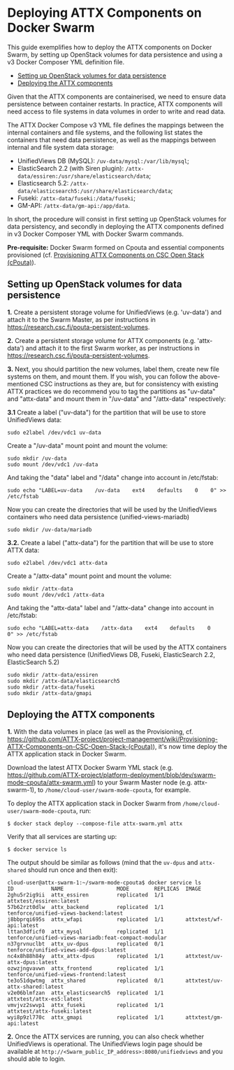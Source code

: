 # Deploying ATTX Components on Docker Swarm

This guide exemplifies how to deploy the ATTX components on Docker Swarm, by setting up OpenStack volumes for  data persistence and using a v3 Docker Composer YML definition file.

<!-- TOC START min:1 max:3 link:true update:false -->
  - [Setting up OpenStack volumes for data persistence](#setting-up-openstack-volumes-for-data-persistence)
  - [Deploying the ATTX components](#deploying-the-attx-components)
<!-- TOC END -->

Given that the ATTX components are containerised, we need to ensure data persistence between container restarts. In practice, ATTX components will need access to file systems in data volumes in order to write and read data.

The ATTX Docker Compose v3 YML file defines the mappings between the internal containers and file systems, and the following list states the containers that need data persistence, as well as the mappings between internal and file system data storage:
* UnifiedViews DB (MySQL): `/uv-data/mysql:/var/lib/mysql`;
* ElasticSearch 2.2 (with Siren plugin): `/attx-data/essiren:/usr/share/elasticsearch/data`;
* Elasticsearch 5.2: `/attx-data/elasticsearch5:/usr/share/elasticsearch/data`;
* Fuseki: `/attx-data/fuseki:/data/fuseki`;
* GM-API: `/attx-data/gm-api:/app/data`.

In short, the procedure will consist in first setting up OpenStack volumes for data persistency, and secondly in deploying the ATTX components defined in v3 Docker Composer YML with Docker Swarm commands.

**Pre-requisite:** Docker Swarm formed on Cpouta and essential components provisioned (cf. [Provisioning ATTX Components on CSC Open Stack \(cPouta\)](Provisioning-ATTX-Components-on-CSC-Open-Stack-cPouta.md)).

## Setting up OpenStack volumes for data persistence
**1.** Create a persistent storage volume for UnifiedViews (e.g. 'uv-data') and attach it to the Swarm Master, as per instructions in https://research.csc.fi/pouta-persistent-volumes.


**2.** Create a persistent storage volume for ATTX components (e.g. 'attx-data') and attach it to the first Swarm worker, as per instructions in https://research.csc.fi/pouta-persistent-volumes.


**3.** Next, you should partition the new volumes, label them, create new file systems on them, and mount them. If you wish, you can follow the above-mentioned CSC instructions as they are, but for consistency with  existing ATTX practices we do recommend you to tag the partitions as "uv-data" and "attx-data" and mount them in "/uv-data" and "/attx-data" respectively:

**3.1**
Create a label ("uv-data") for the partition that will be use to store UnifiedViews data:
```shell
sudo e2label /dev/vdc1 uv-data
```

Create a "/uv-data" mount point and mount the volume:
```shell
sudo mkdir /uv-data
sudo mount /dev/vdc1 /uv-data
```

And taking the "data" label and "/data" change into account in /etc/fstab:
```shell
sudo echo "LABEL=uv-data    /uv-data    ext4    defaults    0    0" >> /etc/fstab
```

Now you can create the directories that will be used by the UnifiedViews containers who need data persistence (unified-views-mariadb)
```shell
sudo mkdir /uv-data/mariadb
```

**3.2.**
Create a label ("attx-data") for the partition that will be use to store ATTX data:
```shell
sudo e2label /dev/vdc1 attx-data
```

Create a "/attx-data" mount point and mount the volume:
```shell
sudo mkdir /attx-data
sudo mount /dev/vdc1 /attx-data
```

And taking the "attx-data" label and "/attx-data" change into account in /etc/fstab:
```shell
sudo echo "LABEL=attx-data    /attx-data    ext4    defaults    0    0" >> /etc/fstab
```

Now you can create the directories that will be used by the ATTX containers who need data persistence (UnifiedViews DB, Fuseki, ElasticSearch 2.2, ElasticSearch 5.2)
```shell
sudo mkdir /attx-data/essiren
sudo mkdir /attx-data/elasticsearch5
sudo mkdir /attx-data/fuseki
sudo mkdir /attx-data/gmapi
```

## Deploying the ATTX components
**1.**
With the data volumes in place (as well as the Provisioning, cf. https://github.com/ATTX-project/project-management/wiki/Provisioning-ATTX-Components-on-CSC-Open-Stack-(cPouta)), it's now time deploy the ATTX application stack in Docker Swarm.

Download the latest ATTX Docker Swarm YML stack (e.g. https://github.com/ATTX-project/platform-deployment/blob/dev/swarm-mode-cpouta/attx-swarm.yml) to your Swarm Master node (e.g. attx-swarm-1), to `/home/cloud-user/swarm-mode-cpouta`, for example.

To deploy the ATTX application stack in Docker Swarm from `/home/cloud-user/swarm-mode-cpouta`, run:
```shell
$ docker stack deploy --compose-file attx-swarm.yml attx
```

Verify that all services are starting up:
```shell
$ docker service ls
```

The output should be similar as follows (mind that the `uv-dpus` and `attx-shared` should run once and then exit):
```shell
cloud-user@attx-swarm-1:~/swarm-mode-cpouta$ docker service ls
ID            NAME                 MODE        REPLICAS  IMAGE
2ghu5r2ig9ii  attx_essiren         replicated  1/1       attxtest/essiren:latest
57b62rzt0dlw  attx_backend         replicated  1/1       tenforce/unified-views-backend:latest
j8bbprqi695s  attx_wfapi           replicated  1/1       attxtest/wf-api:latest
lttan3dficf0  attx_mysql           replicated  1/1       tenforce/unified-views-mariadb:feat-compact-modular
n37grvnuclbt  attx_uv-dpus         replicated  0/1       tenforce/unified-views-add-dpus:latest
nc4x8h88h84y  attx_attx-dpus       replicated  1/1       attxtest/uv-attx-dpus:latest
ozwzjngvavwn  attx_frontend        replicated  1/1       tenforce/unified-views-frontend:latest
te3o51dqwtmg  attx_shared          replicated  0/1       attxtest/uv-attx-shared:latest
v2e06blmfzan  attx_elasticsearch5  replicated  1/1       attxtest/attx-es5:latest
vmvjvz2swvp1  attx_fuseki          replicated  1/1       attxtest/attx-fuseki:latest
wyi8p9zl770c  attx_gmapi           replicated  1/1       attxtest/gm-api:latest
```

**2.**
Once the ATTX services are running, you can also check whether UnifiedViews is operational. The UnifiedViews login page should be available at `http://<Swarm_public_IP_address>:8080/unifiedviews` and you should able to login.
